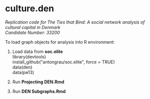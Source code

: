 # culture.den

_Replication code for The Ties that Bind: A social network analysis of cultural capital in Denmark_ <br>
_Candidate Number: 33200_



To load graph objects for analysis into R environment: <br>

1) Load data from __soc.elite__ <br>
library(devtools) <br>
install_github("antongrau/soc.elite", force = TRUE) <br>
data(den) <br>
data(pe13) <br>

2) Run __Projecting DEN.Rmd__
3) Run __DEN Subgraphs.Rmd__
